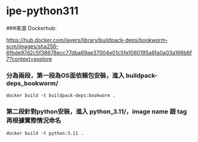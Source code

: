 # ipe-python311

###來源 Dockerhub:

<https://hub.docker.com/layers/library/buildpack-deps/bookworm-scm/images/sha256-6fbde97d2c5f38678ecc77dba69ae37004e01c5fe1060195a6fa0a03a166b6f7?context=explore>

### 分為兩段，第一段為OS面依賴包安裝，進入 buildpack-deps_bookworm/
```shell
docker build -t buildpack-deps:bookworm .
```

### 第二段針對python安裝，進入 python_3.11/，image name 跟 tag 再根據實際情況命名
```shell
docker build -t python:3.11 .
```
